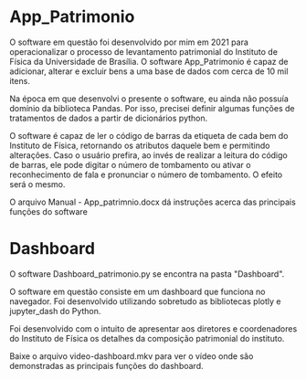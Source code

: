# App_Patrimonio

O software em questão foi desenvolvido por mim em 2021 para operacionalizar o processo de levantamento patrimonial do Instituto de Física da Universidade de Brasília.
O software App_Patrimonio é capaz de adicionar, alterar e excluir bens a uma base de dados com cerca de 10 mil itens.

Na época em que desenvolvi o presente o software, eu ainda não possuía domínio da biblioteca Pandas. Por isso, precisei definir algumas funções de tratamentos de dados a partir de dicionários python.

O software é capaz de ler o código de barras da etiqueta de cada bem do Instituto de Física, retornando os atributos daquele bem e permitindo alterações.
Caso o usuário prefira, ao invés de realizar a leitura do código de barras, ele pode digitar o número de tombamento ou ativar o reconhecimento de fala e pronunciar o número de tombamento. O efeito será o mesmo.

O arquivo Manual - App_patrimnio.docx dá instruções acerca das principais funções do software

# Dashboard

O software Dashboard_patrimonio.py se encontra na pasta "Dashboard".

O software em questão consiste em um dashboard que funciona no navegador. Foi desenvolvido utilizando sobretudo as bibliotecas plotly e jupyter_dash do Python.

Foi desenvolvido com o intuito de apresentar aos diretores e coordenadores do Instituto de Física os detalhes da composição patrimonial do instituto.

Baixe o arquivo video-dashboard.mkv para ver o vídeo onde são demonstradas as principais funções do dashboard.

